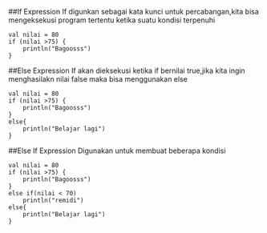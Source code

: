##If Expression
If digunkan sebagai kata kunci untuk percabangan,kita bisa mengeksekusi program tertentu ketika suatu kondisi terpenuhi
```aidl
val nilai = 80
if (nilai >75) {
    println("Bagoosss")
}
```
##Else Expression
If akan dieksekusi ketika if bernilai true,jika kita ingin menghasilakn nilai false maka bisa menggunakan else 
```aidl
val nilai = 80
if (nilai >75) {
    println("Bagoosss")
}
else{
    println("Belajar lagi")
}
```
##Else If Expression
Digunakan untuk membuat beberapa kondisi
```aidl
val nilai = 80
if (nilai >75) {
    println("Bagoosss")
}
else if(nilai < 70)
    println("remidi")
else{
    println("Belajar lagi")
}
```
